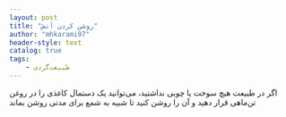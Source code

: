 ```yaml
---
layout: post
title: "روشن کردن آتش"
author: "mhkarami97"
header-style: text
catalog: true
tags:
    - طبیعت‌گردی
---
```


اگر در طبیعت هیچ سوخت یا چوبی نداشتید، می‌توانید یک دستمال کاغذی را در روغن تن‌ماهی قرار دهید و آن را روشن کنید تا شبیه به شمع برای مدتی روشن بماند
